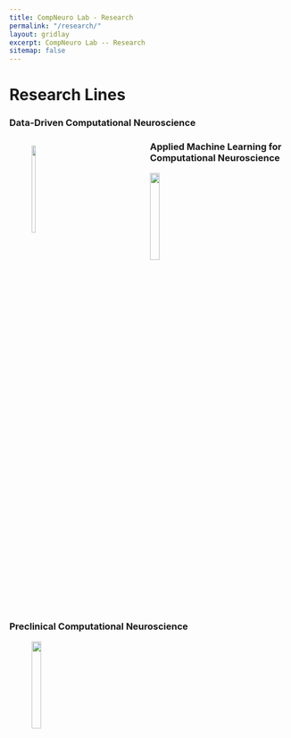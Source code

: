 ```yaml
---
title: CompNeuro Lab - Research
permalink: "/research/"
layout: gridlay
excerpt: CompNeuro Lab -- Research
sitemap: false
---
```


# Research Lines

### Data-Driven Computational Neuroscience
<div style="clear: both;">
    <div style="float: left; width: 50%;">
        <!-- Your existing image references here -->
        <figure>
            <img src="{{ site.url }}{{ site.baseurl }}/images/researchpic/data_driven.png" width="20%" >
        </figure>
    </div>
    <div style="float: right; width: 50%;">
        <!-- Insert the new text here -->
    </div>
</div>


### Applied Machine Learning for Computational Neuroscience

<figure>
<img src="{{ site.url }}{{ site.baseurl }}/images/researchpic/machine_learning.PNG" width="20%" >
</figure>

### Preclinical Computational Neuroscience

<figure>
<img src="{{ site.url }}{{ site.baseurl }}/images/researchpic/preclinical.jpg" width="20%" >
</figure>